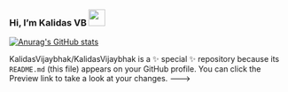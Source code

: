   ### Hi, I’m  Kalidas VB <img src="https://raw.githubusercontent.com/MartinHeinz/MartinHeinz/master/wave.gif" width="30px">

 
[![Anurag's GitHub stats](https://github-readme-stats.vercel.app/api?username=KalidasVijaybhak?count_private=true )](https://github.com/anuraghazra/github-readme-stats)

KalidasVijaybhak/KalidasVijaybhak is a ✨ special ✨ repository because its `README.md` (this file) appears on your GitHub profile.
You can click the Preview link to take a look at your changes.
--->
